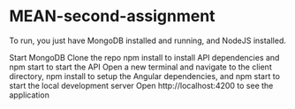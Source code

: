 # MEAN-second-assignment
To run, you just have MongoDB installed and running, and NodeJS installed.

Start MongoDB
Clone the repo
npm install to install API dependencies and npm start to start the API
Open a new terminal and navigate to the client directory, npm install to setup the Angular dependencies, and npm start to start the local development server
Open http://localhost:4200 to see the application
